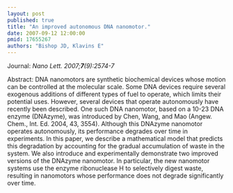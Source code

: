 ```yaml
---
layout: post
published: true
title: "An improved autonomous DNA nanomotor."
date: 2007-09-12 12:00:00
pmid: 17655267
authors: "Bishop JD, Klavins E"
---
```


Journal: *Nano Lett. 2007;**7**(9):2574-7*

Abstract: DNA nanomotors are synthetic biochemical devices whose motion can be controlled at the molecular scale. Some DNA devices require several exogenous additions of different types of fuel to operate, which limits their potential uses. However, several devices that operate autonomously have recently been described. One such DNA nanomotor, based on a 10-23 DNA enzyme (DNAzyme), was introduced by Chen, Wang, and Mao (Angew. Chem., Int. Ed. 2004, 43, 3554). Although this DNAzyme nanomotor operates autonomously, its performance degrades over time in experiments. In this paper, we describe a mathematical model that predicts this degradation by accounting for the gradual accumulation of waste in the system. We also introduce and experimentally demonstrate two improved versions of the DNAzyme nanomotor. In particular, the new nanomotor systems use the enzyme ribonuclease H to selectively digest waste, resulting in nanomotors whose performance does not degrade significantly over time.

